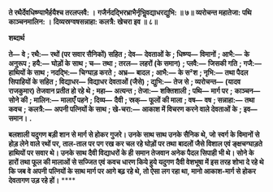 **ते रथैर्देवधिष्ण्याभैर्हयैश्च तरलप्लवै: ।** **गजैर्नदद्भिरभ्राभैर्नृभिॢवद्याधरद्युभि: ॥ ७॥** **व्यरोचन्त महातेजा: पथि काञ्चनमालिन: ।** **दिव्यस्रग्वषसन्नाहा: कलत्रै: खेचरा इव ॥ ८॥** 

**शब्दार्थ** 

**ते—** **वे** **; रथै:—** **रथों (पर सवार सैनिकों) सहित** **; देव—** **देवताओं के** **; धिष्ण्य—** **विमानों** **; आभै:—** **के अनुरूप** **; हयै:—** **घोड़ों के** **साथ** **; च—** **तथा** **; तरल—** **लहरों (के समान)** **; प्लवै:—** **जिसकी गति** **; गजै:—** **हाथियों के साथ** **; नदद्भि:—** **चिग्घाड़ करते** **;** **अभ्र—** **बादल** **; आभै:—** **के स²श** **; नृभि:—** **तथा पैदल सिपाहियों के सहित** **; विद्याधर—** **विद्याधर देवताओं (जैसे)** **; द्युभि:—** **तेज से** **; व्यरोचन्त—** **(यादव राजकुमार) तेजवान प्रतीत हो रहे थे** **; महा—** **अत्यन्त** **; तेजा:—** **शक्तिशाली** **; पथि—** **मार्ग पर** **;** **काञ्चन—** **सोने की** **; मालिन:—** **मालाएँ पहने** **; दिव्य—** **दैवी** **; स्रक्—** **फूलों की माला** **; वष—** **वष** **; सन्नाहा:—** **तथा कवच** **;** **कलत्रै:—** **अपनी पत्नियों के साथ** **; खे-चरा:—** **आकाश में विचरण करने वाले देवताओं के** **; इव—** **समान।** **.** 

**बलशाली यदुगण बड़ी शान से मार्ग से होकर गुजरे। उनके साथ साथ उनके सैनिक थे, जो** **स्वर्ग के विमानों से होड़ लेने वाले रथों पर, ताल-ताल पर पग रख कर चल रहे घोड़ों पर तथा** **बादलों जैसे विशाल एवं ङ्क्षचग्घाड़ते हाथियों पर सवार थे। उनके साथ दैवी विद्याधरों के ही** **समान तेजवान अनेक पैदल सिपाही भी थे। सोने के हारों तथा फूल की मालाओं से सज्जित एवं** **कवच धारण किये हुये यदुगण दैवी वेशभूषा में इस तरह शोभा दे रहे थे कि जब वे अपनी** **पत्नियों के साथ मार्ग पर आगे बढ़ रहे थे, तो ऐसा लग रहा था, मानो आकाश-मार्ग से होकर** **देवतागण उड़ रहे हों।** **** 